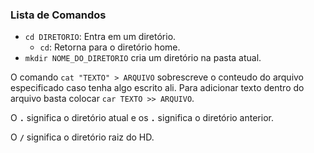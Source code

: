 ### Lista de Comandos
* `cd DIRETORIO`: Entra em um diretório.
    * `cd`: Retorna para o diretório home.
* `mkdir NOME_DO_DIRETORIO` cria um diretório na pasta atual.

O comando `cat "TEXTO" > ARQUIVO` sobrescreve o conteudo do arquivo especificado caso tenha algo escrito ali. Para adicionar texto dentro do arquivo basta colocar `car TEXTO >> ARQUIVO`.

O **`.`** significa o diretório atual e os **`.`** significa o diretório anterior.

O **`/`** significa o diretório raiz do HD.